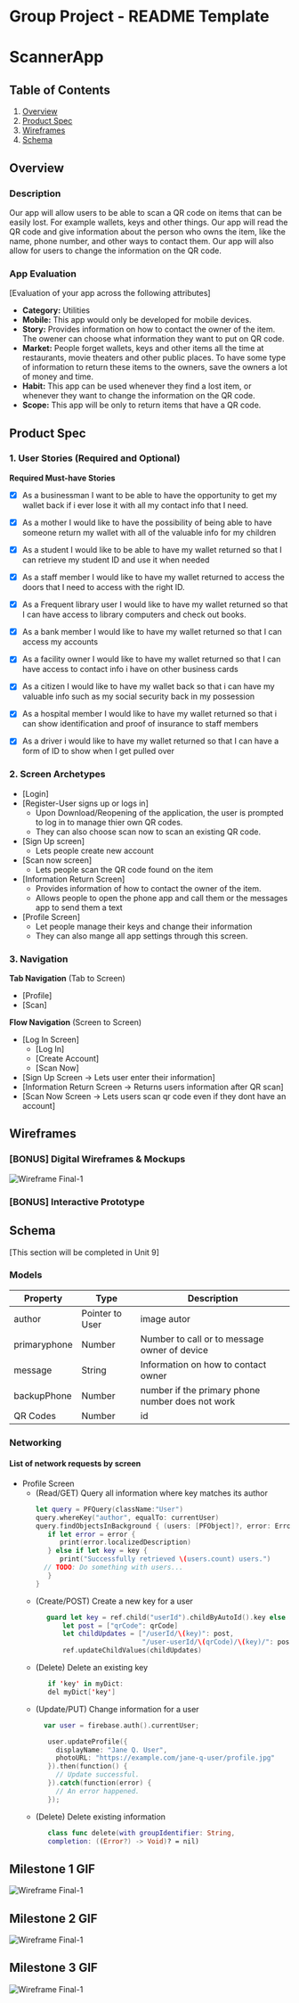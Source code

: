 
Group Project - README Template
===

# ScannerApp
## Table of Contents
1. [Overview](#Overview)
1. [Product Spec](#Product-Spec)
1. [Wireframes](#Wireframes)
2. [Schema](#Schema)

## Overview
### Description
Our app will allow users to be able to scan a QR code on items that can be easily lost. For example wallets, keys and other things. Our app will read the QR code and give information about the person who owns the item, like the name, phone number, and other ways to contact them. Our app will also allow for users to change the information on the QR code. 

### App Evaluation
[Evaluation of your app across the following attributes]
- **Category:**
Utilities
- **Mobile:**
This app would only be developed for mobile devices.
- **Story:**
Provides information on how to contact the owner of the item. The owener can choose what information they want to put on QR code.
- **Market:**
People forget wallets, keys and other items all the time at restaurants, movie theaters and other public places. To have some type of information to return these items to the owners, save the owners a lot of money and time. 
- **Habit:**
This app can be used whenever they find a lost item, or whenever they want to change the information on the QR code.
- **Scope:**
This app will be only to return items that have a QR code. 

## Product Spec

### 1. User Stories (Required and Optional)

**Required Must-have Stories**

- [x] As a businessman I want to be able to have the opportunity to get my wallet back if i ever lose it with all my contact info that I need. 
- [x] As a mother I would like to have the possibility of being able to have someone return my wallet with all of the valuable info for my children
- [x] As a student I would like to be able to have my wallet returned so that I can retrieve 
my student ID and use it when needed
- [x] As a staff member I would like to have my wallet returned to access the doors that I need to access with the right ID.
- [x] As a Frequent library user I would like to have my wallet returned so that I can have access to library computers and check out books.
- [x] As a bank member I would like to have my wallet returned so that I can access my accounts
- [x] As a facility owner I would like to have my wallet returned so that I can have access to contact info i have on other business cards
- [x] As a citizen I would like to have my wallet back so that i can have my valuable info such as my social security back in my possession
- [x] As a hospital member I would like to have my wallet returned so that i can show identification and proof of insurance to staff members
- [x] As a driver i would like to have my wallet returned so that I can have a form of ID to show when I get pulled over 


### 2. Screen Archetypes

* [Login]
* [Register-User signs up or logs in]
   * Upon Download/Reopening of the application, the user is prompted to log in to manage thier own QR codes.
   * They can also choose scan now to scan an existing QR code.
* [Sign Up screen]
   * Lets people create new account
* [Scan now screen]
   * Lets people scan the QR code found on the item
* [Information Return Screen]
   * Provides information of how to contact the owner of the item.
   * Allows people to open the phone app and call them or the messages app to send them a text
* [Profile Screen]
   * Let people manage their keys and change their information
   * They can also mange all app settings through this screen.
   

### 3. Navigation

**Tab Navigation** (Tab to Screen)

* [Profile]
* [Scan]

**Flow Navigation** (Screen to Screen)

* [Log In Screen]
   * [Log In]
   * [Create Account]
   * [Scan Now]
* [Sign Up Screen -> Lets user enter their information]
* [Information Return Screen -> Returns users information after QR scan]
* [Scan Now Screen -> Lets users scan qr code even if they dont have an account]
   

## Wireframes
### [BONUS] Digital Wireframes & Mockups
![Wireframe Final-1](https://user-images.githubusercontent.com/59372920/77725228-2a22b180-6fb2-11ea-9b4f-a7429a9ab5c6.png)

### [BONUS] Interactive Prototype

## Schema 
[This section will be completed in Unit 9]
### Models
   | Property      | Type     | Description |
   | ------------- | -------- | ------------ |
   | author        | Pointer to User| image autor |
   | primaryphone         | Number     | Number to call or to message owner of device |
   | message       | String   | Information on how to contact owner |
   | backupPhone | Number   | number if the primary phone number does not work  |
   | QR Codes    | Number   | id  |
### Networking
#### List of network requests by screen
   - Profile Screen
      - (Read/GET) Query all information where key matches its author
         ```swift
         let query = PFQuery(className:"User")
         query.whereKey("author", equalTo: currentUser)
         query.findObjectsInBackground { (users: [PFObject]?, error: Error?) in
            if let error = error { 
               print(error.localizedDescription)
            } else if let key = key {
               print("Successfully retrieved \(users.count) users.")
           // TODO: Do something with users...
            }
         }
         ```
      - (Create/POST) Create a new key for a user
      ```swift
            guard let key = ref.child("userId").childByAutoId().key else { return }
                let post = ["qrCode": qrCode]
                let childUpdates = ["/userId/\(key)": post,
                                    "/user-userId/\(qrCode)/\(key)/": post]
                ref.updateChildValues(childUpdates)
        ```
      - (Delete) Delete an existing key
         ```swift
            if 'key' in myDict:
            del myDict['key']
         ```
      - (Update/PUT) Change information for a user
         ```swift
           var user = firebase.auth().currentUser;

            user.updateProfile({
              displayName: "Jane Q. User",
              photoURL: "https://example.com/jane-q-user/profile.jpg"
            }).then(function() {
              // Update successful.
            }).catch(function(error) {
              // An error happened.
            });
         ```
      - (Delete) Delete existing information
         ```swift
            class func delete(with groupIdentifier: String, 
            completion: ((Error?) -> Void)? = nil)
         ```




## Milestone 1 GIF

![Wireframe Final-1](https://media.giphy.com/media/Lnnk1lgQrqbsJmgTkw/giphy.gif)

## Milestone 2 GIF
![Wireframe Final-1](https://media.giphy.com/media/Sqr2aAmxdFaYQUBYut/giphy.gif)


## Milestone 3 GIF
![Wireframe Final-1](https://media.giphy.com/media/Y4VhvA5Cn6itQkkPwX/giphy.gif)
